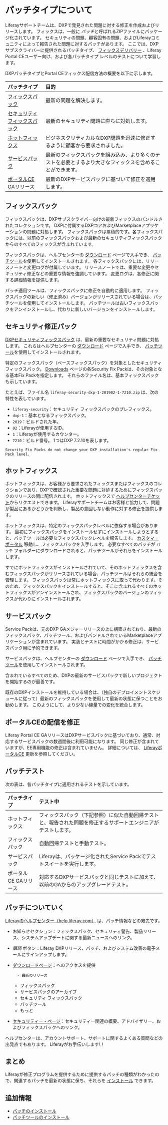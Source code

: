 # パッチタイプについて

Liferayサポートチームは、DXPで発見された問題に対する修正を作成およびリリースします。 フィックスは、一般に *パッチ*と呼ばれるZIPファイルにパッケージ化されています。 セキュリティの問題、顧客固有の問題、およびLiferayコミュニティによって報告された問題に対するパッチがあります。 ここでは、DXPサブスクライバーに提供されるパッチタイプ、 [フィックスデリバリー](#ce-ga-releases) 、Liferay Portal CEユーザー向け、および各パッチタイプ</a>
レベルのテストについて学習します。</p> 

DXPパッチタイプとPortal CEフィックス配信方法の概要を以下に示します。

| パッチタイプ                                       | 目的                                                    |
|:-------------------------------------------- |:----------------------------------------------------- |
| [フィックスパック](#fix-packs)                       | 最新の問題を解決します。                                          |
| [セキュリティフィックスパック](#security-fix-packs)        | 最新のセキュリティ問題に直ちに対処します。                                 |
| [ホットフィックス](#hotfixes)                        | ビジネスクリティカルなDXP問題を迅速に修正するように顧客から要求されました。               |
| [サービスパック](#service-packs)                    | 最新のフィックスパックを組み込み、より多くのテストを必要とするより大きなフィックスを含めることができます。 |
| [ポータルCE GAリリース](#fix-delivery-for-portal-ce) | 最新のDXPサービスパックに基づいて修正を適用します。                           |




## フィックスパック

フィックスパックは、DXPサブスクライバー向けの最新フィックスのバンドルされたコレクションです。 DXPに付属するDXPコアおよびMarketplaceアプリケーションの問題に対処します。 フィックスパックは累積的です。各フィックスパックには、以前のフィックスパックおよび最新のセキュリティフィックスパックからのすべてのフィックスが含まれています。

フィックスパックは、ヘルプセンターの [ダウンロード](https://customer.liferay.com/downloads) ページで入手でき、 [パッチツール](./installing-patches-for-dxp-7-3-and-earlier.md)を使用してインストールされます。 各フィックスパックには、リリースノートと変更ログが付属しています。 リリースノートでは、重要な変更やセキュリティ修正などの重要な情報を強調しています。 変更ログは、各修正に関する詳細情報を提供します。

パッチ適用ツールは、フィックスパックに修正を自動的に適用します。 フィックスパックの新しい（修正済み）バージョンがリリースされている場合は、パッチツールを使用してインストールします。 パッチツールは古いフィックスパックをアンインストールし、代わりに新しいバージョンをインストールします。



## セキュリティ修正パック

[DXPセキュリティフィックスパック](https://help.liferay.com/hc/en-us/articles/360035038331) は、最新の重要なセキュリティ問題に対処します。 これらはヘルプセンターの [ダウンロード](https://customer.liferay.com/downloads) ページで入手でき、 [パッチツール](./installing-patches-for-dxp-7-3-and-earlier.md)を使用してインストールされます。

特定のフィックスパック（ベースフィックスパック）を対象としたセキュリティフィックスパック。 [Downloads](https://customer.liferay.com/downloads) ページの各Security Fix Packは、その対象となる基本Fix Packを指定します。 それらのファイル名は、基本フィックスパックも示しています。

たとえば、ファイル名 `liferay-security-dxp-1-201902-1-7210.zip` は、次の特性を表しています。

  - `liferay-security`：セキュリティ フィックスパックのプレフィックス。
  - `dxp-1`：基本となるフィックスパック。
  - `2019`：ビルドされた年。
  - `02`：Liferayが使用するID。
  - `1`：Liferayが使用するカウンター。
  - `7210`：ビルド番号。 1つはDXP 7.2.10を表します。

<!-- end list -->

```{note}
Security Fix Packs do not change your DXP installation's regular Fix Pack level.
```




## ホットフィックス

ホットフィックスは、お客様から要求されたフィックスまたはフィックスのコレクションであり、DXPで確認された重要な問題に対処するためにフィックスパックのリリースの間に配信されます。 ホットフィックスで [ヘルプセンターチケット](https://help.liferay.com/hc)からリクエストできます。 Liferayサポートチームはお客様と協力して、問題が製品にあるかどうかを判断し、製品の意図しない動作に対する修正を提供します。

ホットフィックスは、特定のフィックスパックレベルに依存する場合があります。 最初にフィックスパックをインストールせずにインストールしようとすると、パッチツールは必要なフィックスパックレベルを報告します。 [カスタマーポータル](https://customer.liferay.com/downloads) 移動し、フィックスパックを入手します。 必要なすべてのパッチが `パッチ` フォルダーにダウンロードされると、パッチツールがそれらをインストールします。

すでにホットフィックスがインストールされていて、そのホットフィックスを含むフィックスパックがリリースされている場合、パッチツールはそれらの統合を管理します。 フィックスパックは常にホットフィックスに取って代わります。そのため、フィックスパックをインストールすると、そこに含まれるすべてのホットフィックスがアンインストールされ、フィックスパックのバージョンのフィックスが代わりにインストールされます。



## サービスパック

Service Packは、元のDXP GAメジャーリリースの上に構築されており、最新のフィックスパック、パッチツール、およびバンドルされているMarketplaceアプリケーションが含まれています。 実装とテストに時間がかかる修正は、サービスパック用に予約できます。

サービスパックは、ヘルプセンターの [ダウンロード](https://customer.liferay.com/downloads) ページで入手でき、 [パッチツール](./installing-patches-for-dxp-7-3-and-earlier.md)を使用してインストールされます。

含まれているすべてのため、DXPの最新のサービスパックで新しいプロジェクトを開始するのが最善です。

既存のDXPインストールを維持している場合は、（独自のデプロイメントスケジュールに従って）最新のフィックスパックを使用して最新の状態に保つことをお勧めします。 このようにして、より少ない線量での変化を統合します。



## ポータルCEの配信を修正

Liferay Portal CE GAリリースはDXPサービスパックに基づいており、通常、対応するサービスパックの数週間後に利用可能になります。 同じ修正が含まれていますが、EE専用機能の修正は含まれていません。 詳細については、 [LiferayポータルCE](../../upgrading-liferay/upgrade-basics/upgrading-via-docker.md) 更新を参照してください。



## パッチテスト

次の表は、各パッチタイプに適用されるテストを示しています。

| パッチタイプ        | テスト中                                                    |
|:------------- |:------------------------------------------------------- |
| ホットフィックス      | フィックスパック（下記参照）に似た自動回帰テストと、報告された問題を修正するサポートエンジニアがテストします。 |
| フィックスパック      | 自動回帰テストと手動テスト。                                          |
| サービスパック       | Liferayは、パッケージ化されたService Packでテストスイートを実行します。           |
| ポータルCE GAリリース | 対応するDXPサービスパックと同じテストに加えて、以前のGAからのアップグレードテスト。            |




## パッチについていく

[Liferayのヘルプセンター（help.liferay.com）](https://help.liferay.com/hc) は、パッチ情報などの宛先です。

  - お知らせセクション：フィックスパック、セキュリティ警告、製品リリース、システムアップデートに関する最新ニュースへのリンク。

  - *購読* ボタン：Liferay DXPリリース、パッチ、およびシステム改善の電子メールにサインアップします。

  - [ダウンロードページ](https://customer.liferay.com/downloads)：へのアクセスを提供
    
          - 最新のリリース
      - フィックスパック
      - サービスパックのアーカイブ
      - セキュリティ フィックスパック
      - パッチツール
      - もっと
  - [セキュリティー・ページ](https://help.liferay.com/hc/en-us/categories/360000892792-Security)：セキュリティー関連の概要、アドバイザリー、およびフィックスパックへのリンク。

ヘルプセンターは、アカウントサポート、サポートに関するよくある質問などの出発点でもあります。 Liferayがお手伝いします\！



## まとめ

Liferayが修正プログラムを提供するために提供するパッチの種類がわかったので、関連するパッチを最新の状態に保ち、それらを [インストール](./installing-patches-for-dxp-7-3-and-earlier.md) できます。



## 追加情報

  - [パッチのインストール](./installing-patches-for-dxp-7-3-and-earlier.md)
  - [パッチツールのインストール](../reference/installing-the-patching-tool.md)
